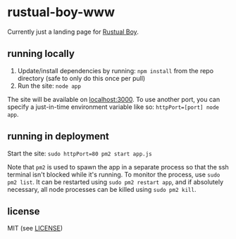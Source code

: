 # rustual-boy-www

Currently just a landing page for [Rustual Boy](https://github.com/emu-rs/rustual-boy).

## running locally

1. Update/install dependencies by running: `npm install` from the repo directory (safe to only do this once per pull)
2. Run the site: `node app`

The site will be available on [localhost:3000](http://localhost:3000). To use another port, you can specify a just-in-time environment variable like so: `httpPort=[port] node app`.

## running in deployment

Start the site: `sudo httpPort=80 pm2 start app.js`

Note that `pm2` is used to spawn the app in a separate process so that the ssh terminal isn't blocked while it's running. To monitor the process, use `sudo pm2 list`. It can be restarted using `sudo pm2 restart app`, and if absolutely necessary, all node processes can be killed using `sudo pm2 kill`.

## license

MIT (see [LICENSE](LICENSE))
